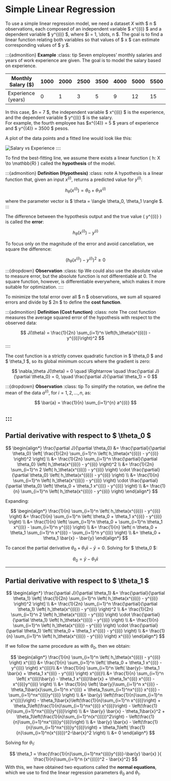 # Simple Linear Regression

To use a simple linear regression model, we need a dataset $X$ with $ n $ observations, each composed of an independent variable $ x^{(i)} $ and a dependent variable $ y^{(i)} $, where $i = 1, \dots, n $. The goal is to find a linear function relating both variables so that values of $ x $ can estimate corresponding values of $ y $.

:::{admonition} **Example**
:class: tip
Seven employees’ monthly salaries and years of work experience are given. The goal is to model the salary based on experience.

| Monthly Salary (\$) | 1000 | 2000 | 2500 | 3500 | 4000 | 5000 | 5500 |
|---------------------|------|------|------|------|------|------|------|
| Experience (years)  |  0   |  1   |  3   |  5   |  9   | 12   | 15   |

In this case, $n = 7 $, the independent variable $ x^{(i)} $ is the experience, and the dependent variable $ y^{(i)} $ is the salary.  
For example, the fourth employee has $x^{(4)} = 5 $ years of experience and $ y^{(4)} = 3500 $ pesos.

A plot of the data points and a fitted line would look like this:

![Salary vs Experience](../_static/gpx1.png)
::::

To find the best-fitting line, we assume there exists a linear function \( h: X \to \mathbb{R} \) called the **hypothesis** of the model.

:::{admonition} **Definition (Hypothesis)**
:class: note
A hypothesis is a linear function that, given an input $x^{(i)}$, returns a predicted value for $y^{(i)}$:

$$
h_\theta(x^{(i)}) = \theta_0 + \theta_1 x^{(i)}
$$

where the parameter vector is $ \theta = \langle \theta_0, \theta_1 \rangle $.
:::


The difference between the hypothesis output and the true value \( y^{(i)} \) is called the **error**:

$$
h_\theta(x^{(i)}) - y^{(i)}
$$

To focus only on the magnitude of the error and avoid cancellation, we square the difference:

$$
(h_\theta(x^{(i)}) - y^{(i)})^2 \geq 0
$$

:::{dropdown} **Observation**
:class: tip
We could also use the absolute value to measure error, but the absolute function is not differentiable at 0. The square function, however, is differentiable everywhere, which makes it more suitable for optimization.
::::

To minimize the total error over all $ n $ observations, we sum all squared errors and divide by $ 2n $ to define the **cost function**.

:::{admonition} **Definition (Cost function)**
:class: note
The cost function measures the average squared error of the hypothesis with respect to the observed data:

$$
J(\theta) = \frac{1}{2n} \sum_{i=1}^n \left(h_\theta(x^{(i)}) - y^{(i)}\right)^2
$$
::::

The cost function is a strictly convex quadratic function in $ \theta_0 $ and $ \theta_1 $, so its global minimum occurs where the gradient is zero:

$$
\nabla_\theta J(\theta) = 0 \quad \Rightarrow \quad \frac{\partial J}{\partial \theta_0} = 0, \quad \frac{\partial J}{\partial \theta_1} = 0
$$

:::{dropdown} **Observation**
:class: tip
To simplify the notation, we define the mean of the data $a^{(i)}$, for $i = 1, 2, \dots, n$, as:

$$
\bar{a} = \frac{1}{n} \sum_{i=1}^{n} a^{(i)}
$$

:::
---

## Partial derivative with respect to $ \theta_0 $

$$
\begin{align*}
\frac{\partial J}{\partial \theta_0}
&= \frac{\partial}{\partial \theta_0} \left[ \frac{1}{2n} \sum_{i=1}^n \left( h_\theta(x^{(i)}) - y^{(i)} \right)^2 \right] \\
&= \frac{1}{2n} \sum_{i=1}^n \frac{\partial}{\partial \theta_0} \left( h_\theta(x^{(i)}) - y^{(i)} \right)^2 \\
&= \frac{1}{2n} \sum_{i=1}^n 2 \left( h_\theta(x^{(i)}) - y^{(i)} \right) \cdot \frac{\partial}{\partial \theta_0} \left( h_\theta(x^{(i)}) - y^{(i)} \right) \\
&= \frac{1}{n} \sum_{i=1}^n \left( h_\theta(x^{(i)}) - y^{(i)} \right) \cdot \frac{\partial}{\partial \theta_0} \left( \theta_0 + \theta_1 x^{(i)} - y^{(i)} \right) \\
&= \frac{1}{n} \sum_{i=1}^n \left( h_\theta(x^{(i)}) - y^{(i)} \right)
\end{align*}
$$

Expanding:

$$
\begin{align*}
\frac{1}{n} \sum_{i=1}^n \left( h_\theta(x^{(i)}) - y^{(i)} \right)
&= \frac{1}{n} \sum_{i=1}^n \left( \theta_0 + \theta_1 x^{(i)} - y^{(i)} \right) \\
&= \frac{1}{n} \left( \sum_{i=1}^n \theta_0 + \sum_{i=1}^n \theta_1 x^{(i)} - \sum_{i=1}^n y^{(i)} \right) \\
&= \frac{1}{n} \left( n \theta_0 + \theta_1 \sum_{i=1}^n x^{(i)} - \sum_{i=1}^n y^{(i)} \right) \\
&= \theta_0 + \theta_1 \bar{x} - \bar{y}
\end{align*}
$$


To cancel the partial derivative $\theta_0 + \theta_1 \bar{x} - \bar{y} = 0$. Solving for $ \theta_0 $:

$$
\theta_0 = \bar{y} - \theta_1 \bar{x}
$$

---

## Partial derivative with respect to $ \theta_1 $

$$
\begin{align*}
\frac{\partial J}{\partial \theta_1}
&= \frac{\partial}{\partial \theta_1} \left[ \frac{1}{2n} \sum_{i=1}^n \left( h_\theta(x^{(i)}) - y^{(i)} \right)^2 \right] \\
&= \frac{1}{2n} \sum_{i=1}^n \frac{\partial}{\partial \theta_1} \left( h_\theta(x^{(i)}) - y^{(i)} \right)^2 \\
&= \frac{1}{2n} \sum_{i=1}^n 2 \left( h_\theta(x^{(i)}) - y^{(i)} \right) \cdot \frac{\partial}{\partial \theta_1} \left( h_\theta(x^{(i)}) - y^{(i)} \right) \\
&= \frac{1}{n} \sum_{i=1}^n \left( h_\theta(x^{(i)}) - y^{(i)} \right) \cdot \frac{\partial}{\partial \theta_1} \left( \theta_0 + \theta_1 x^{(i)} - y^{(i)} \right) \\
&= \frac{1}{n} \sum_{i=1}^n \left( h_\theta(x^{(i)}) - y^{(i)} \right) x^{(i)}
\end{align*}
$$

If we follow the same procedure as with $\theta_0$, then we obtain:

$$
\begin{align*}
    \frac{1}{n} \sum_{i=1}^n \left( h_\theta(x^{(i)}) - y^{(i)} \right) x^{(i)} &= \frac{1}{n} \sum_{i=1}^n \left( \theta_0 + \theta_1 x^{(i)}  - y^{(i)} \right) x^{(i)}\\
    &= \frac{1}{n} \sum_{i=1}^n \left( \bar{y}- \theta_1 \bar{x} + \theta_1 x^{(i)}  - y^{(i)} \right) x^{(i)}\\
    &= \frac{1}{n} \sum_{i=1}^n \left( x^{(i)}\bar{y} - \theta_1 x^{(i)}\bar{x} + \theta_1x^{(i)} x^{(i)} - x^{(i)}y^{(i)} \right)  \\
    &= \frac{1}{n}  \left( \bar{y}\sum_{i=1}^n x^{(i)} - \theta_1\bar{x}\sum_{i=1}^n x^{(i)} + \theta_1\sum_{i=1}^nx^{(i)} x^{(i)} - \sum_{i=1}^nx^{(i)}y^{(i)} \right)  \\
    &=   \bar{y} \left(\frac{1}{n}\sum_{i=1}^n x^{(i)}\right) - \theta_1\bar{x}\left(\frac{1}{n}\sum_{i=1}^n x^{(i)}\right) + \theta_1\left(\frac{1}{n}\sum_{i=1}^nx^{(i)} x^{(i)}\right) - \left(\frac{1}{n}\sum_{i=1}^nx^{(i)}y^{(i)}\right)   \\
    &=   \bar{y} \bar{x} - \theta_1\bar{x}^2 + \theta_1\left(\frac{1}{n}\sum_{i=1}^n(x^{(i)})^2\right) - \left(\frac{1}{n}\sum_{i=1}^nx^{(i)}y^{(i)}\right)   \\
    &=   \bar{y} \bar{x} - \left(\frac{1}{n}\sum_{i=1}^nx^{(i)}y^{(i)}\right) + \theta_1\left( \frac{1}{n}\sum_{i=1}^n(x^{(i)})^2-\bar{x}^2 \right)   \\
    &= 0
\end{align*}
$$

Solving for $\theta_1$:

$$
\theta_1 = \frac{\frac{1}{n}\sum_{i=1}^nx^{(i)}y^{(i)}-\bar{y} \bar{x} }{  \frac{1}{n}\sum_{i=1}^n (x^{(i)})^2 - \bar{x}^2}
$$
With this, we have obtained two equations called the **normal equations**, which we use to find the linear regression parameters $\theta_0$ and $\theta_1$.
